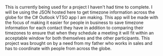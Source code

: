 This is currently being used for a project I haven't had time to complete. I will be using the JSON hosted here to get timezone information across the globe for the C# Outlook VTSO app I am making. This app will be made with the focus of making it easier for people in business to save timezone information for each contact they have in addition to comparing their timezones to ensure that when they schedule a meeting it will fit within an acceptable window for both themselves and the other participants. This project was brought on by a need from my father who works in sales and has to coordinate with people from across the globe.

